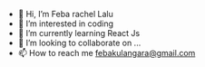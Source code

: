 - 👋 Hi, I’m Feba rachel Lalu
- 👀 I’m interested in coding
- 🌱 I’m currently learning  React Js
- 💞️ I’m looking to collaborate on ...
- 📫 How to reach me  febakulangara@gmail.com
<!---
Fe195/Fe195 is a ✨ special ✨ repository because its `README.md` (this file) appears on your GitHub profile.
You can click the Preview link to take a look at your changes.
--->
